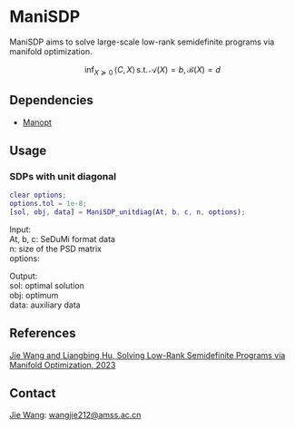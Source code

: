 # ManiSDP
ManiSDP aims to solve large-scale low-rank semidefinite programs via manifold optimization.

$$\inf_{X\succeq0}\,\langle C, X\rangle\,\text{s.t.}\,\mathcal{A}(X)=b, \,\mathcal{B}(X)=d$$

## Dependencies
- [Manopt](https://github.com/NicolasBoumal/manopt)

## Usage
### SDPs with unit diagonal

```matlab
clear options;
options.tol = 1e-8;
[sol, obj, data] = ManiSDP_unitdiag(At, b, c, n, options);
```

Input:  
At, b, c: SeDuMi format data   
n: size of the PSD matrix  
options:

Output:  
sol: optimal solution  
obj: optimum  
data: auxiliary data

## References
[Jie Wang and Liangbing Hu, Solving Low-Rank Semidefinite Programs via Manifold Optimization, 2023]()  

## Contact
[Jie Wang](https://wangjie212.github.io/jiewang/): wangjie212@amss.ac.cn  
